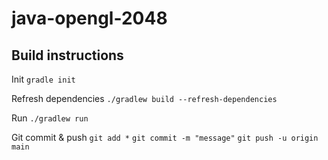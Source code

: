 # java-opengl-2048

## Build instructions
Init
`gradle init`

Refresh dependencies
`./gradlew build --refresh-dependencies`

Run
`./gradlew run`

Git commit & push
`git add *`
`git commit -m "message"`
`git push -u origin main`
